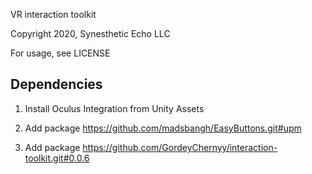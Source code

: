 VR interaction toolkit

Copyright 2020, Synesthetic Echo LLC

For usage, see LICENSE

## Dependencies

1. Install Oculus Integration from Unity Assets

2. Add package https://github.com/madsbangh/EasyButtons.git#upm

3. Add package https://github.com/GordeyChernyy/interaction-toolkit.git#0.0.6
